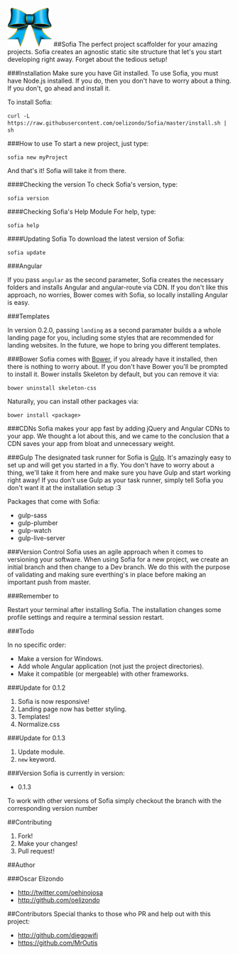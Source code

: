 ![Sofia](https://raw.githubusercontent.com/oelizondo/Sofia/master/Logo.png)
##Sofia
The perfect project scaffolder for your amazing projects. Sofia creates an agnostic static site structure that let's you start developing right away. Forget about the tedious setup!

###Installation
Make sure you have Git installed.
To use Sofia, you must have Node.js installed. If you do, then you don't have to worry about a thing. If you don't, go ahead and install it.

To install Sofia:
```console
curl -L https://raw.githubusercontent.com/oelizondo/Sofia/master/install.sh | sh
```

###How to use
To start a new project, just type:
```console
sofia new myProject
```
And that's it! Sofia will take it from there.

####Checking the version
To check Sofia's version, type: 
```console
sofia version
```

####Checking Sofia's Help Module
For help, type:
```console
sofia help
```

####Updating Sofia
To download the latest version of Sofia:
```console
sofia update
```

###Angular

If you pass ```angular``` as the second parameter, Sofia creates the necessary folders and installs Angular and angular-route via CDN. If you don't like this approach, no worries, Bower comes with Sofia, so locally installing Angular is easy.

###Templates

In version 0.2.0, passing ```landing``` as a second paramater builds a a whole landing page for you, including some styles that are recommended for landing websites. In the future, we hope to bring you different templates.

###Bower
Sofia comes with [Bower](http://bower.io/), if you already have it installed, then there is nothing to worry about. If you don't have Bower you'll be prompted to install it. Bower installs Skeleton by default, but you can remove it via:

```console
bower uninstall skeleton-css
```
Naturally, you can install other packages via:
```console
bower install <package>
```

###CDNs
Sofia makes your app fast by adding jQuery and Angular CDNs to your app. We thought a lot about this, and we came to the conclusion that a CDN saves your app from bloat and unnecessary weight.

###Gulp
The designated task runner for Sofia is [Gulp](http://gulpjs.com/). It's amazingly easy to set up and will get you started in a fly. You don't have to worry about a thing, we'll take it from here and make sure you have Gulp and start working right away!
If you don't use Gulp as your task runner, simply tell Sofia you don't want it at the installation setup :3

Packages that come with Sofia:

* gulp-sass
* gulp-plumber
* gulp-watch
* gulp-live-server

###Version Control
Sofia uses an agile approach when it comes to versioning your software. When using Sofia for a new project, we create an initial branch and then change to a Dev branch. We do this with the purpose of validating and making sure everthing's in place before making an important push from master.

###Remember to

Restart your terminal after installing Sofia. The installation changes
some profile settings and require a terminal session restart.

###Todo

In no specific order:

* Make a version for Windows.
* Add whole Angular application (not just the project directories).
* Make it compatible (or mergeable) with other frameworks.

###Update for 0.1.2

1. Sofia is now responsive!
2. Landing page now has better styling.
3. Templates!
4. Normalize.css

###Update for 0.1.3

1. Update module.
2. ```new``` keyword.


###Version
Sofia is currently in version:

* 0.1.3

To work with other versions of Sofia simply checkout the branch with the corresponding version number

##Contributing
1. Fork!
2. Make your changes!
3. Pull request!

##Author

###Oscar Elizondo
* http://twitter.com/oehinojosa
* http://github.com/oelizondo

##Contributors
Special thanks to those who PR and help out with this project:

* http://github.com/diegowifi
* https://github.com/MrOutis
